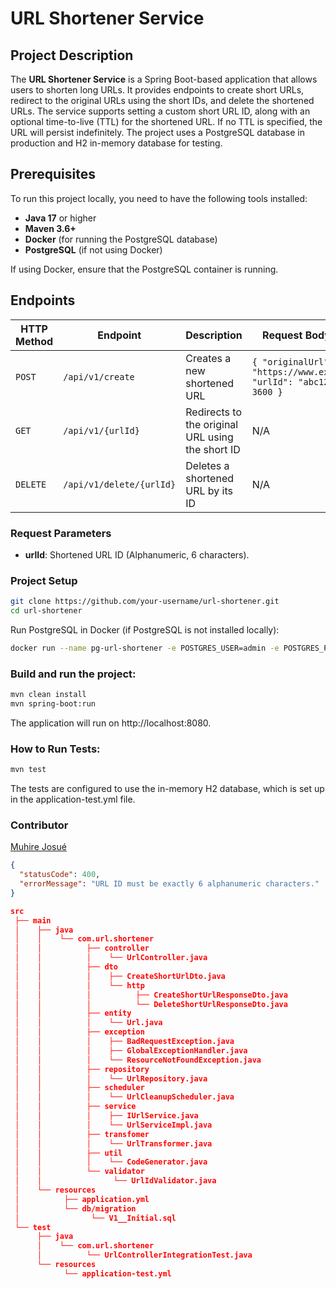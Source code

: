 # URL Shortener Service

## Project Description

The **URL Shortener Service** is a Spring Boot-based application that allows users to shorten long URLs. It provides endpoints to create short URLs, redirect to the original URLs using the short IDs, and delete the shortened URLs. The service supports setting a custom short URL ID, along with an optional time-to-live (TTL) for the shortened URL. If no TTL is specified, the URL will persist indefinitely. The project uses a PostgreSQL database in production and H2 in-memory database for testing.

## Prerequisites

To run this project locally, you need to have the following tools installed:

- **Java 17** or higher
- **Maven 3.6+**
- **Docker** (for running the PostgreSQL database)
- **PostgreSQL** (if not using Docker)

If using Docker, ensure that the PostgreSQL container is running.

## Endpoints

| HTTP Method | Endpoint              | Description                                    | Request Body Example |
|-------------|-----------------------|------------------------------------------------|----------------------|
| `POST`      | `/api/v1/create`       | Creates a new shortened URL                    | `{ "originalUrl": "https://www.example.com", "urlId": "abc123", "ttl": 3600 }` |
| `GET`       | `/api/v1/{urlId}`      | Redirects to the original URL using the short ID | N/A |
| `DELETE`    | `/api/v1/delete/{urlId}`| Deletes a shortened URL by its ID              | N/A |

### Request Parameters

- **urlId**: Shortened URL ID (Alphanumeric, 6 characters).

### Project Setup

```bash
git clone https://github.com/your-username/url-shortener.git
cd url-shortener
```

Run PostgreSQL in Docker (if PostgreSQL is not installed locally):

```bash
docker run --name pg-url-shortener -e POSTGRES_USER=admin -e POSTGRES_PASSWORD=root -e POSTGRES_DB=shortener_db -p 5432:5432 -d postgres
```

### Build and run the project:

```bash
mvn clean install
mvn spring-boot:run
```

The application will run on http://localhost:8080.

### How to Run Tests:

```bash
mvn test
```
The tests are configured to use the in-memory H2 database, which is set up in the application-test.yml file.


### Contributor
[Muhire Josué](https://github.com/Muhire-Josue)

```json
{
  "statusCode": 400,
  "errorMessage": "URL ID must be exactly 6 alphanumeric characters."
}

src
 ├── main
 │    ├── java
 │    │    └── com.url.shortener
 │    │          ├── controller
 │    │          │    └── UrlController.java
 │    │          ├── dto
 │    │          │    ├── CreateShortUrlDto.java
 │    │          │    └── http
 │    │          │          ├── CreateShortUrlResponseDto.java
 │    │          │          └── DeleteShortUrlResponseDto.java
 │    │          ├── entity
 │    │          │    └── Url.java
 │    │          ├── exception
 │    │          │    ├── BadRequestException.java
 │    │          │    ├── GlobalExceptionHandler.java
 │    │          │    └── ResourceNotFoundException.java
 │    │          ├── repository
 │    │          │    └── UrlRepository.java
 │    │          ├── scheduler
 │    │          │    └── UrlCleanupScheduler.java
 │    │          ├── service
 │    │          │    ├── IUrlService.java
 │    │          │    └── UrlServiceImpl.java
 │    │          ├── transfomer
 │    │          │    └── UrlTransformer.java
 │    │          ├── util
 │    │          │    └── CodeGenerator.java
 │    │          └── validator
 │    │                └── UrlIdValidator.java
 │    └── resources
 │          ├── application.yml
 │          └── db/migration
 │                └── V1__Initial.sql
 └── test
      ├── java
      │    └── com.url.shortener
      │          └── UrlControllerIntegrationTest.java
      └── resources
            └── application-test.yml
```